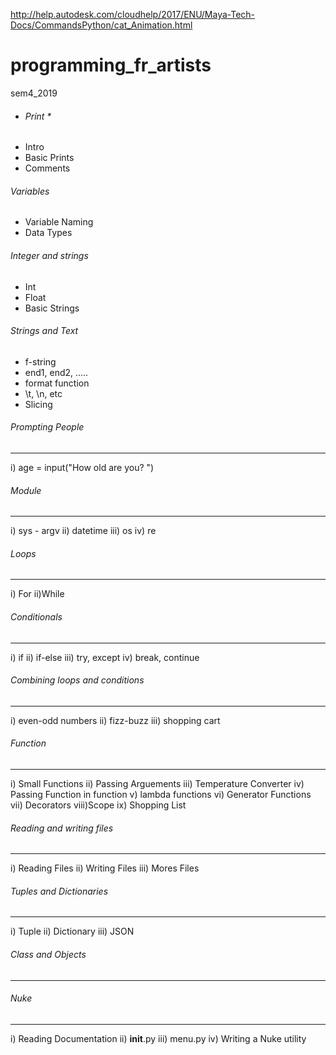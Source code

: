 http://help.autodesk.com/cloudhelp/2017/ENU/Maya-Tech-Docs/CommandsPython/cat_Animation.html
# programming_fr_artists
sem4_2019


* ###### Print *

- Intro
- Basic Prints
- Comments

###### Variables

- Variable Naming
- Data Types


###### Integer and strings
- Int
- Float
- Basic Strings



###### Strings and Text

- f-string
- end1, end2, .....
- format function
- \t, \n, etc
- Slicing


###### Prompting People
----------------
i) age = input("How old are you? ")



###### Module
------
i)   sys - argv
ii)  datetime
iii) os
iv)  re



###### Loops
-----
i) For
ii)While



###### Conditionals
------------
i)   if
ii)  if-else
iii) try, except
iv)  break, continue



###### Combining loops and conditions
------------------------------
i)   even-odd numbers
ii)  fizz-buzz
iii) shopping cart



###### Function
--------
i)   Small Functions
ii)  Passing Arguements
iii) Temperature Converter
iv)  Passing Function in function
v)   lambda functions
vi)  Generator Functions
vii) Decorators
viii)Scope
ix)  Shopping List


###### Reading and writing files
-------------------------
i)   Reading Files
ii)  Writing Files
iii) Mores Files


###### Tuples and Dictionaries
------------------------
i)   Tuple
ii)  Dictionary
iii) JSON


###### Class and Objects
-----------------


###### Nuke
----
i)    Reading Documentation
ii)   __init__.py
iii)  menu.py
iv)   Writing a Nuke utility
